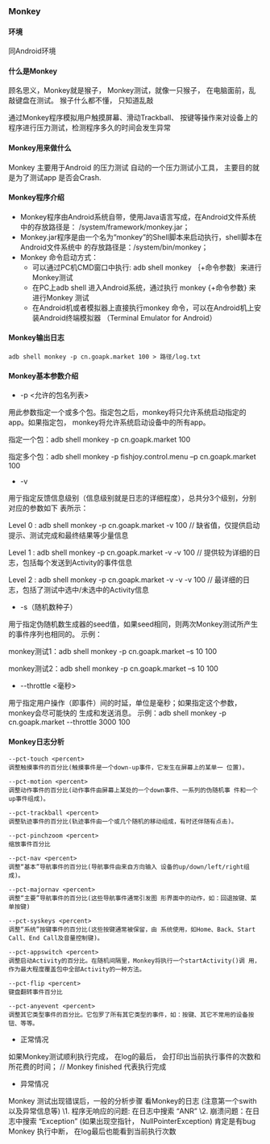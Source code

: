 ### Monkey

#### 环境

同Android环境

#### 什么是Monkey

顾名思义，Monkey就是猴子，  Monkey测试，就像一只猴子， 在电脑面前，乱敲键盘在测试。  猴子什么都不懂， 只知道乱敲

通过Monkey程序模拟用户触摸屏幕、滑动Trackball、 按键等操作来对设备上的程序进行压力测试，检测程序多久的时间会发生异常

#### Monkey用来做什么

Monkey 主要用于Android 的压力测试  自动的一个压力测试小工具， 主要目的就是为了测试app 是否会Crash.

#### Monkey程序介绍

- Monkey程序由Android系统自带，使用Java语言写成，在Android文件系统中的存放路径是： /system/framework/monkey.jar；   
- Monkey.jar程序是由一个名为“monkey”的Shell脚本来启动执行，shell脚本在Android文件系统中 的存放路径是：/system/bin/monkey；  
- Monkey 命令启动方式：    
  - 可以通过PC机CMD窗口中执行: adb shell monkey ｛+命令参数｝来进行Monkey测试          
  - 在PC上adb shell 进入Android系统，通过执行 monkey {+命令参数} 来进行Monkey 测试          
  - 在Android机或者模拟器上直接执行monkey 命令，可以在Android机上安装Android终端模拟器  （Terminal Emulator for Android）

#### Monkey输出日志

```
adb shell monkey -p cn.goapk.market 100 > 路径/log.txt
```

#### Monkey基本参数介绍

- -p <允许的包名列表>         

用此参数指定一个或多个包。指定包之后，monkey将只允许系统启动指定的app。如果指定包， monkey将允许系统启动设备中的所有app。  

指定一个包：adb shell monkey -p cn.goapk.market 100   

指定多个包：adb shell monkey -p fishjoy.control.menu  –p cn.goapk.market 100  

- -v        

用亍指定反馈信息级别（信息级别就是日志的详细程度），总共分3个级别，分别对应的参数如下 表所示： 

Level 0  :  adb shell monkey -p cn.goapk.market -v 100               // 缺省值，仅提供启动提示、测试完成和最终结果等少量信息   

Level 1  :  adb shell monkey -p cn.goapk.market -v  -v 100          // 提供较为详细的日志，包括每个发送到Activity的事件信息

Level 2  :  adb shell monkey -p cn.goapk.market -v  -v  -v 100     // 最详细的日志，包括了测试中选中/未选中的Activity信息

- -s（随机数种子）            

用亍指定伪随机数生成器的seed值，如果seed相同，则两次Monkey测试所产生的事件序列也相同的。  示例：

monkey测试1：adb shell monkey -p cn.goapk.market –s 10 100                

monkey测试2：adb shell monkey -p cn.goapk.market –s 10 100  

- --throttle <毫秒>            

用亍指定用户操作（即事件）间的时延，单位是毫秒；如果指定这个参数，monkey会尽可能快的 生成和发送消息。 示例：adb shell monkey -p cn.goapk.market --throttle 3000 100   

#### Monkey日志分析

```
--pct-touch <percent>
调整触摸事件的百分比(触摸事件是一个down-up事件，它发生在屏幕上的某单一 位置)。

--pct-motion <percent>
调整动作事件的百分比(动作事件由屏幕上某处的一个down事件、一系列的伪随机事 件和一个up事件组成)。

--pct-trackball <percent>
调整轨迹事件的百分比(轨迹事件由一个或几个随机的移动组成，有时还伴随有点击)。

--pct-pinchzoom <percent>
缩放事件百分比

--pct-nav <percent>
调整“基本”导航事件的百分比(导航事件由来自方向输入 设备的up/down/left/right组成)。

--pct-majornav <percent>
调整“主要”导航事件的百分比(这些导航事件通常引发图 形界面中的动作，如：回退按键、菜单按键)

--pct-syskeys <percent>
调整“系统”按键事件的百分比(这些按键通常被保留，由 系统使用，如Home、Back、Start Call、End Call及音量控制键)。

--pct-appswitch <percent>
调整启动Activity的百分比。在随机间隔里，Monkey将执行一个startActivity()调 用，作为最大程度覆盖包中全部Activity的一种方法。

--pct-flip <percent>
键盘翻转事件百分比

--pct-anyevent <percent>
调整其它类型事件的百分比。它包罗了所有其它类型的事件，如：按键、其它不常用的设备按钮、等等。
```

- 正常情况

如果Monkey测试顺利执行完成， 在log的最后， 会打印出当前执行事件的次数和所花费的时间； // Monkey finished 代表执行完成

- 异常情况

Monkey 测试出现错误后，一般的分析步骤
看Monkey的日志 (注意第一个swith以及异常信息等)
\1. 程序无响应的问题: 在日志中搜索 “ANR”
\2. 崩溃问题：在日志中搜索 “Exception”   (如果出现空指针， NullPointerException)  肯定是有bug
Monkey 执行中断， 在log最后也能看到当前执行次数



